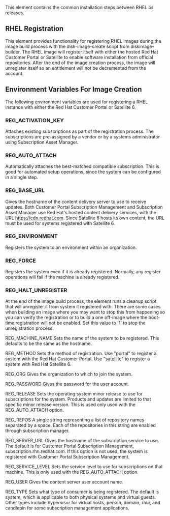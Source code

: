 This element contains the common installation steps between RHEL os releases.

RHEL Registration
-----------------
This element provides functionality for registering RHEL images during the
image build process with the disk-image-create script from diskimage-builder.
The RHEL image will register itself with either the hosted Red Hat Customer
Portal or Satellite to enable software installation from official
repositories. After the end of the image creation process, the image will
unregister itself so an entitlement will not be decremented from the account.

Environment Variables For Image Creation
----------------------------------------
The following environment variables are used for registering a RHEL instance
with either the Red Hat Customer Portal or Satellite 6.

### REG\_ACTIVATION\_KEY
Attaches existing subscriptions as part of the registration process. The
subscriptions are pre-assigned by a vendor or by a systems administrator
using Subscription Asset Manager.

### REG_AUTO_ATTACH
Automatically attaches the best-matched compatible subscription. This is
good for automated setup operations, since the system can be configured
in a single step.

### REG_BASE_URL
Gives the hostname of the content delivery server to use to receive updates.
Both Customer Portal Subscription Management and Subscription Asset Manager
use Red Hat's hosted content delivery services, with the URL
https://cdn.redhat.com. Since Satellite 6 hosts its own content, the URL
must be used for systems registered with Satellite 6.

### REG_ENVIRONMENT
Registers the system to an environment within an organization.

### REG_FORCE
Registers the system even if it is already registered. Normally, any register
operations will fail if the machine is already registered.

### REG_HALT_UNREGISTER
At the end of the image build process, the element runs a cleanup script that
will unregister it from system it registered with.  There are some cases when
building an image where you may want to stop this from happening so you can
verify the registration or to build a one off-image where the boot-time
registration will not be enabled.  Set this value to '1' to stop the
unregistration process.

REG_MACHINE_NAME
Sets the name of the system to be registered. This defaults to be the same as
the hostname.

REG_METHOD
Sets the method of registration.  Use "portal" to register a system with the
Red Hat Customer Portal.  Use "satellite" to register a system with Red
Hat Satellite 6.

REG_ORG
Gives the organization to which to join the system.

REG_PASSWORD
Gives the password for the user account.

REG_RELEASE
Sets the operating system minor release to use for subscriptions for the
system. Products and updates are limited to that specific minor release
version. This is used only used with the REG_AUTO_ATTACH option.

REG_REPOS
A single string representing a list of repository names separated by a
space.  Each of the repositories in this string are enabled through
subscription manager.

REG_SERVER_URL
Gives the hostname of the subscription service to use. The default is
for Customer Portal Subscription Management, subscription.rhn.redhat.com.
If this option is not used, the system is registered with Customer Portal
Subscription Management.

REG_SERVICE_LEVEL
Sets the service level to use for subscriptions on that machine. This
is only used with the REG_AUTO_ATTACH option.

REG_USER
Gives the content server user account name.

REG_TYPE
Sets what type of consumer is being registered. The default is system, which
is applicable to both physical systems and virtual guests. Other types include
hypervisor for virtual hosts, person, domain, rhui, and candlepin for some
subscription management applications.
